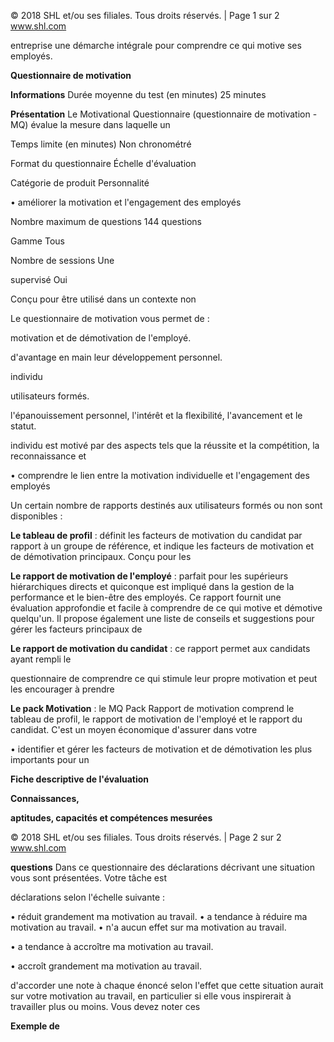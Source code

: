 © 2018 SHL et/ou ses filiales. Tous droits réservés. | Page 1 sur 2 www.shl.com

entreprise une démarche intégrale pour comprendre ce qui motive ses employés.

**Questionnaire de motivation**

**Informations** Durée moyenne du test (en minutes) 25 minutes

**Présentation** Le Motivational Questionnaire (questionnaire de motivation - MQ) évalue la mesure dans laquelle un

Temps limite (en minutes) Non chronométré

Format du questionnaire Échelle d'évaluation

Catégorie de produit Personnalité

• améliorer la motivation et l'engagement des employés

Nombre maximum de questions 144 questions

Gamme Tous

Nombre de sessions Une

supervisé Oui

Conçu pour être utilisé dans un contexte non

Le questionnaire de motivation vous permet de :

motivation et de démotivation de l'employé.

d'avantage en main leur développement personnel.

individu

utilisateurs formés.

l'épanouissement personnel, l'intérêt et la flexibilité, l'avancement et le statut.

individu est motivé par des aspects tels que la réussite et la compétition, la reconnaissance et

• comprendre le lien entre la motivation individuelle et l'engagement des employés

Un certain nombre de rapports destinés aux utilisateurs formés ou non sont disponibles :

**Le tableau de profil** : définit les facteurs de motivation du candidat par rapport à un groupe de référence, et indique les facteurs de motivation et de démotivation principaux. Conçu pour les

**Le rapport de motivation de l'employé** : parfait pour les supérieurs hiérarchiques directs et quiconque est impliqué dans la gestion de la performance et le bien-être des employés. Ce rapport fournit une évaluation approfondie et facile à comprendre de ce qui motive et démotive quelqu'un. Il propose également une liste de conseils et suggestions pour gérer les facteurs principaux de

**Le rapport de motivation du candidat** : ce rapport permet aux candidats ayant rempli le

questionnaire de comprendre ce qui stimule leur propre motivation et peut les encourager à prendre

**Le pack Motivation** : le MQ Pack Rapport de motivation comprend le tableau de profil, le rapport de motivation de l'employé et le rapport du candidat. C'est un moyen économique d'assurer dans votre

• identifier et gérer les facteurs de motivation et de démotivation les plus importants pour un

**Fiche descriptive de l'évaluation**

**Connaissances,** 

**aptitudes, capacités et compétences mesurées**

© 2018 SHL et/ou ses filiales. Tous droits réservés. | Page 2 sur 2 www.shl.com

**questions** Dans ce questionnaire des déclarations décrivant une situation vous sont présentées. Votre tâche est

déclarations selon l'échelle suivante :

• réduit grandement ma motivation au travail. • a tendance à réduire ma motivation au travail. • n'a aucun effet sur ma motivation au travail.

• a tendance à accroître ma motivation au travail.

• accroît grandement ma motivation au travail.

d'accorder une note à chaque énoncé selon l'effet que cette situation aurait sur votre motivation au travail, en particulier si elle vous inspirerait à travailler plus ou moins. Vous devez noter ces

**Exemple de**